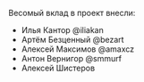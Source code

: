 Весомый вклад в проект внесли:

<ul>
<li>Илья Кантор @iliakan</li>
<li>Артём Безценный @bezart</li>
<li>Алексей Максимов @amaxcz</li>
<li>Антон Вернигор @smmurf</li>
<li>Алексей Шистеров</li>
</ul>
